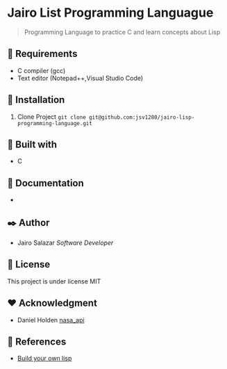 # Jairo List Programming Languague
> Programming Language to practice C and learn concepts about Lisp

## :loudspeaker: Requirements
- C compiler (gcc)
- Text editor (Notepad++,Visual Studio Code)

## :hammer: Installation
1. Clone Project `git clone git@github.com:jsv1280/jairo-lisp-programming-language.git`


## :wrench: Built with
- C

## :microscope: Documentation
-


## :black_nib: Author
-  Jairo Salazar *Software Developer*

## :bookmark_tabs: License
This project is under license MIT

## :heart: Acknowledgment
- Daniel Holden [nasa_api]

## :telescope: References
- [Build your own lisp][nasa_api]	

[nasa_api]: http://buildyourownlisp.com/
[orange_duck]: https://github.com/orangeduck
